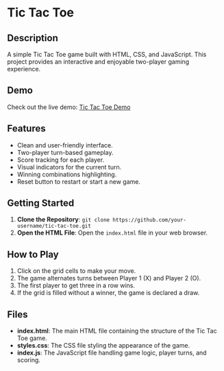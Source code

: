 # Tic Tac Toe

## Description
A simple Tic Tac Toe game built with HTML, CSS, and JavaScript. This project provides an interactive and enjoyable two-player gaming experience.

## Demo
Check out the live demo: [Tic Tac Toe Demo](https://tictactoe-mykel.vercel.app/)


## Features
- Clean and user-friendly interface.
- Two-player turn-based gameplay.
- Score tracking for each player.
- Visual indicators for the current turn.
- Winning combinations highlighting.
- Reset button to restart or start a new game.


## Getting Started
1. **Clone the Repository**: `git clone https://github.com/your-username/tic-tac-toe.git`
2. **Open the HTML File**: Open the `index.html` file in your web browser.

## How to Play
1. Click on the grid cells to make your move.
2. The game alternates turns between Player 1 (X) and Player 2 (O).
3. The first player to get three in a row wins.
4. If the grid is filled without a winner, the game is declared a draw.

## Files
- **index.html**: The main HTML file containing the structure of the Tic Tac Toe game.
- **styles.css**: The CSS file styling the appearance of the game.
- **index.js**: The JavaScript file handling game logic, player turns, and scoring.